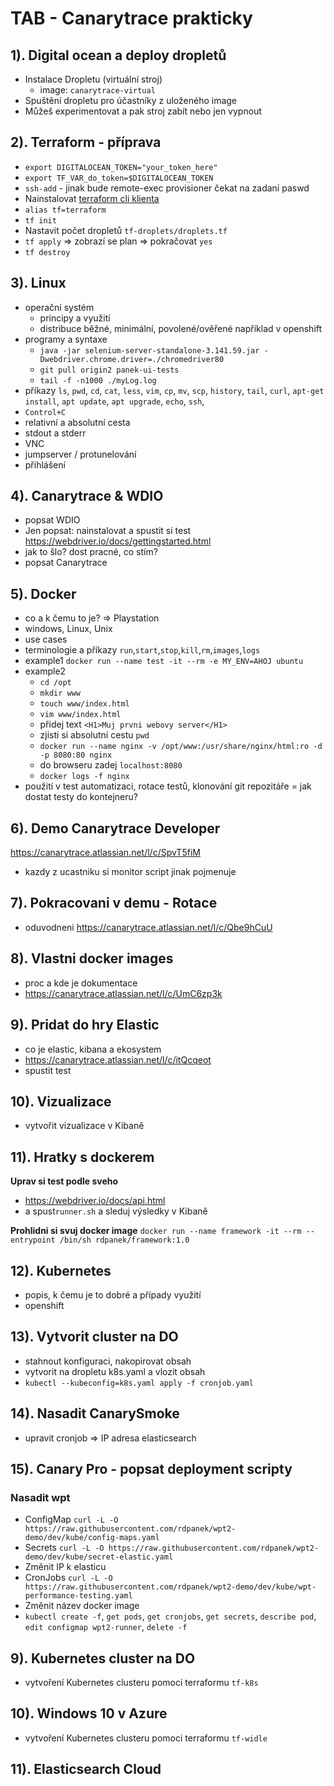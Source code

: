# TAB - Canarytrace prakticky


## 1). Digital ocean a deploy dropletů
- Instalace Dropletu (virtuální stroj)
	- image: `canarytrace-virtual`
- Spuštění dropletu pro účastníky z uloženého image
- Můžeš experimentovat a pak stroj zabít nebo jen vypnout

## 2). Terraform - příprava
- `export DIGITALOCEAN_TOKEN="your_token_here"`
- `export TF_VAR_do_token=$DIGITALOCEAN_TOKEN`
- `ssh-add` - jinak bude remote-exec provisioner čekat na zadaní paswd
-  Nainstalovat [terraform cli klienta](https://learn.hashicorp.com/terraform/getting-started/install.html)
- `alias tf=terraform`
- `tf init`
- Nastavit počet dropletů `tf-droplets/droplets.tf`
- `tf apply` => zobrazí se plan => pokračovat `yes`
- `tf destroy`

## 3). Linux
- operační systém
    - principy a využití
    - distribuce běžné, minimální, povolené/ověřené například v openshift
- programy a syntaxe
    - `java -jar selenium-server-standalone-3.141.59.jar -Dwebdriver.chrome.driver=./chromedriver80`
    - `git pull origin2 panek-ui-tests`
    - `tail -f -n1000 ./myLog.log`
- příkazy `ls`, `pwd`, `cd`, `cat`, `less`, `vim`, `cp`, `mv`, `scp`, `history`, `tail`, `curl`, `apt-get install`, `apt update`, `apt upgrade`, `echo`, `ssh`, 
- `Control+C`
- relativní a absolutní cesta
- stdout a stderr
- VNC
- jumpserver / protunelování
- přihlášení

## 4). Canarytrace & WDIO
- popsat WDIO
- Jen popsat: nainstalovat a spustit si test https://webdriver.io/docs/gettingstarted.html
- jak to šlo? dost pracné, co stím?
- popsat Canarytrace

## 5). Docker
- co a k čemu to je? => Playstation
- windows, Linux, Unix
- use cases
- terminologie a příkazy `run`,`start`,`stop`,`kill`,`rm`,`images`,`logs` 
- example1 `docker run --name test -it --rm -e MY_ENV=AHOJ ubuntu`
- example2
    - `cd /opt` 
    - `mkdir www`
    - `touch www/index.html`
    - `vim www/index.html`
    - přidej text `<H1>Muj prvni webovy server</H1>`
    - zjisti si absolutní cestu `pwd`
    - `docker run --name nginx -v /opt/www:/usr/share/nginx/html:ro -d -p 8080:80 nginx`
    - do browseru zadej `localhost:8080`
    - `docker logs -f nginx`
- použití v test automatizaci, rotace testů, klonování git repozitáře = jak dostat testy do kontejneru?

## 6). Demo Canarytrace Developer
https://canarytrace.atlassian.net/l/c/SpvT5fiM
- kazdy z ucastniku si monitor script jinak pojmenuje

## 7). Pokracovani v demu - Rotace
- oduvodneni
https://canarytrace.atlassian.net/l/c/Qbe9hCuU

## 8). Vlastni docker images
- proc a kde je dokumentace
- https://canarytrace.atlassian.net/l/c/UmC6zp3k

## 9). Pridat do hry Elastic
- co je elastic, kibana a ekosystem
- https://canarytrace.atlassian.net/l/c/itQcqeot
- spustit test

## 10). Vizualizace
- vytvořit vizualizace v Kibaně

## 11). Hratky s dockerem
**Uprav si test podle sveho**
- https://webdriver.io/docs/api.html
- a spust`runner.sh` a sleduj výsledky v Kibaně

**Prohlidni si svuj docker image**
`docker run --name framework -it --rm --entrypoint /bin/sh rdpanek/framework:1.0`

## 12). Kubernetes
- popis, k čemu je to dobré a případy využití
- openshift

## 13). Vytvorit cluster na DO
- stahnout konfiguraci, nakopirovat obsah
- vytvorit na dropletu k8s.yaml a vlozit obsah
- `kubectl --kubeconfig=k8s.yaml apply -f cronjob.yaml`

## 14). Nasadit CanarySmoke
- upravit cronjob => IP adresa elasticsearch


## 15). Canary Pro - popsat deployment scripty

### Nasadit wpt
- ConfigMap `curl -L -O https://raw.githubusercontent.com/rdpanek/wpt2-demo/dev/kube/config-maps.yaml`
- Secrets `curl -L -O https://raw.githubusercontent.com/rdpanek/wpt2-demo/dev/kube/secret-elastic.yaml`
- Změnit IP k elasticu
- CronJobs `curl -L -O https://raw.githubusercontent.com/rdpanek/wpt2-demo/dev/kube/wpt-performance-testing.yaml`
- Změnit název docker image
- `kubectl create -f`, `get pods`, `get cronjobs`, `get secrets`, `describe pod`, `edit configmap wpt2-runner`, `delete -f`

## 9). Kubernetes cluster na DO
- vytvoření Kubernetes clusteru pomoci terraformu `tf-k8s`


## 10). Windows 10 v Azure
- vytvoření Kubernetes clusteru pomoci terraformu `tf-widle`

## 11). Elasticsearch Cloud
